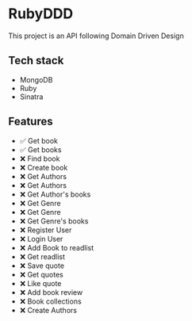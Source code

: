 # RubyDDD

This project is an API following Domain Driven Design

## Tech stack

- MongoDB
- Ruby
- Sinatra

## Features
- ✅ Get book
- ✅ Get books
- ❌ Find book
- ❌ Create book
- ❌ Get Authors
- ❌ Get Authors
- ❌ Get Author's books
- ❌ Get Genre
- ❌ Get Genre
- ❌ Get Genre's books
- ❌ Register User
- ❌ Login User 
- ❌ Add Book to readlist
- ❌ Get readlist
- ❌ Save quote
- ❌ Get quotes
- ❌ Like quote
- ❌ Add book review
- ❌ Book collections
- ❌ Create Authors

